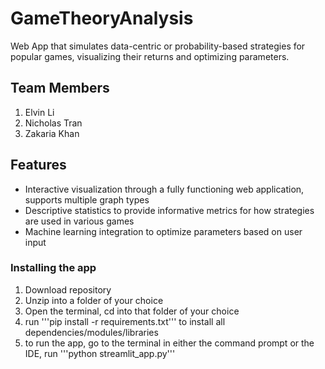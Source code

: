 # GameTheoryAnalysis
Web App that simulates data-centric or probability-based strategies for popular games, visualizing their returns and optimizing parameters.

## Team Members
1. Elvin Li
2. Nicholas Tran
3. Zakaria Khan

## Features
- Interactive visualization through a fully functioning web application, supports multiple graph types
- Descriptive statistics to provide informative metrics for how strategies are used in various games
- Machine learning integration to optimize parameters based on user input

### Installing the app
1. Download repository
2. Unzip into a folder of your choice
3. Open the terminal, cd into that folder of your choice
4. run '''pip install -r requirements.txt''' to install all dependencies/modules/libraries
5. to run the app, go to the terminal in either the command prompt or the IDE, run '''python streamlit_app.py'''

